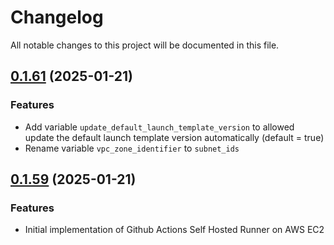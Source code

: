 # Changelog

All notable changes to this project will be documented in this file.

## [0.1.61]() (2025-01-21)

### Features
- Add variable `update_default_launch_template_version` to allowed update the default launch template version automatically (default = true)
- Rename variable `vpc_zone_identifier` to `subnet_ids`

## [0.1.59]() (2025-01-21)

### Features

- Initial implementation of Github Actions Self Hosted Runner on AWS EC2
